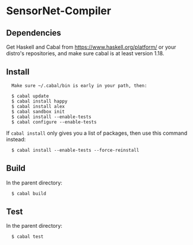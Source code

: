 SensorNet-Compiler
==================

Dependencies
------------

Get Haskell and Cabal from https://www.haskell.org/platform/ or your distro's 
repositories, and make sure cabal is at least version 1.18.

Install
-------

      Make sure ~/.cabal/bin is early in your path, then: 
     
      $ cabal update
      $ cabal install happy
      $ cabal install alex
      $ cabal sandbox init
      $ cabal install --enable-tests
      $ cabal configure --enable-tests

If `cabal install` only gives you a list of packages, then use this command
instead:

      $ cabal install --enable-tests --force-reinstall

Build 
-----

In the parent directory:

      $ cabal build

Test
----

In the parent directory:

      $ cabal test
